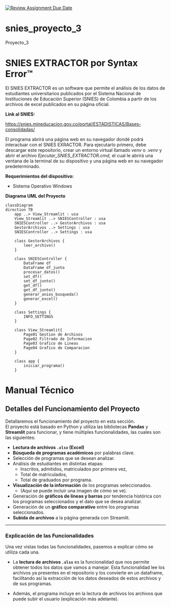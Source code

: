 [![Review Assignment Due Date](https://classroom.github.com/assets/deadline-readme-button-22041afd0340ce965d47ae6ef1cefeee28c7c493a6346c4f15d667ab976d596c.svg)](https://classroom.github.com/a/9bKkctvo)
# snies_proyecto_3
Proyecto_3

# **SNIES EXTRACTOR por Syntax Error™**

El SNIES EXTRACTOR es un software que permite el análisis de los datos de estudiantes universitarios publicados por el Sistema Nacional de Instituciones de Educación Superior (SNIES) de Colombia a partir de los archivos de excel publicados en su página oficial.

**Link al SNIES:**

<https://snies.mineducacion.gov.co/portal/ESTADISTICAS/Bases-consolidadas/> 

El programa abrirá una página web en su navegador dondé podrá interactuar con el SNIES EXRACTOR. Para ejecutarlo primero, debe descargar este repositorio, crear un entorno virtual llamado *venv* o *.venv* y abrir el archivo *Ejecutar\_SNIES\_EXTRACTOR.cmd,* el cual le abrirá una ventana de la terminal de su dispositivo y una página web en su navegador predeterminado.

**Requerimientos del dispositivo:**

- Sistema Operativo Windows



**Diagrama UML del Proyecto**
```mermaid
classDiagram
direction TB
    app ..> View_Streamlit : usa
    View_Streamlit ..> SNIESController : usa
    SNIESController ..> GestorArchivos : usa
    GestorArchivos ..> Settings : usa
    SNIESController ..> Settings : usa

    class GestorArchivos {
        leer_archivo()
    }
    
    class SNIESController {
        DataFrame df
        DataFrame df_junto
        procesar_datos()
        set_df()
        set_df_junto()
        get_df()
        get_df_junto()
        generar_anios_busqueda()
        generar_excel()
    }
    
    class Settings {
        INFO_SETTINGS
    }
    
    class View_Streamlit{
        Page01 Gestion de Archivos
        Page02 Filtrado de Informacion
        Page03 Grafico de Lineas
        Page04 Grafico de Comparacion
    }
    
    class app {
        iniciar_programa()
    }
```

# Manual Técnico

## Detalles del Funcionamiento del Proyecto

Detallaremos el funcionamiento del proyecto en esta sección.  
El proyecto está basado en Python y utiliza las bibliotecas **Pandas** y **Streamlit** para funcionar, y tiene múltiples funcionalidades, las cuales son las siguientes:

- **Lectura de archivos `.xlsx` (Excel)**
- **Búsqueda de programas académicos** por palabras clave.
- Selección de programas que se desean analizar.
- Análisis de estudiantes en distintas etapas:
  - Inscritos, admitidos, matriculados por primera vez,
  - Total de matriculados,
  - Total de graduados por programa.
- **Visualización de la información** de los programas seleccionados.
  - (Aquí se puede incluir una imagen de cómo se ve).
- Generación de **gráficos de líneas y barras** por tendencia histórica con los programas seleccionados y el dato que se desea analizar.
- Generación de un **gráfico comparativo** entre los programas seleccionados.
- **Subida de archivos** a la página generada con Streamlit.

---

### Explicación de las Funcionalidades

Una vez vistas todas las funcionalidades, pasemos a explicar cómo se utiliza cada una.

- La **lectura de archivos `.xlsx`** es la funcionalidad que nos permite obtener todos los datos que vamos a manejar. Esta funcionalidad lee los archivos ya presentes en el repositorio y los convierte en un dataframe, facilitando así la extracción de los datos deseados de estos archivos y de sus programas.
  
- Además, el programa incluye en la lectura de archivos los archivos que puede subir el usuario (explicación más adelante).
